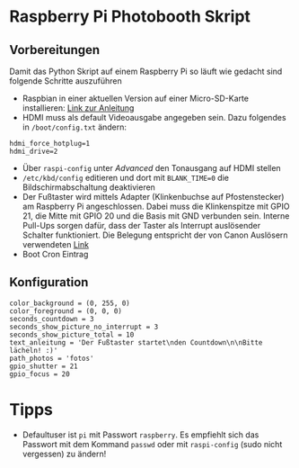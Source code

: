 # Raspberry Pi Photobooth Skript


## Vorbereitungen
Damit das Python Skript auf einem Raspberry Pi so läuft wie gedacht sind folgende Schritte auszuführen
 - Raspbian in einer aktuellen Version auf einer Micro-SD-Karte installieren: [Link zur Anleitung](https://www.raspberrypi.org/documentation/installation/installing-images/README.md)
 - HDMI muss als default Videoausgabe angegeben sein. Dazu folgendes in `/boot/config.txt` ändern:
```
hdmi_force_hotplug=1
hdmi_drive=2
```
 - Über `raspi-config` unter *Advanced* den Tonausgang auf HDMI stellen
 - `/etc/kbd/config` editieren und dort mit `BLANK_TIME=0` die Bildschirmabschaltung deaktivieren
 - Der Fußtaster wird mittels Adapter (Klinkenbuchse auf Pfostenstecker) am Raspberry Pi angeschlossen. Dabei muss die Klinkenspitze mit GPIO 21, die Mitte mit GPIO 20 und die Basis mit GND verbunden sein. Interne Pull-Ups sorgen dafür, dass der Taster als Interrupt auslösender Schalter funktioniert. Die Belegung entspricht der von Canon Auslösern verwendeten [Link](http://www.doc-diy.net/photo/eos_wired_remote/)
 - Boot Cron Eintrag

## Konfiguration
```
color_background = (0, 255, 0)
color_foreground = (0, 0, 0)
seconds_countdown = 3
seconds_show_picture_no_interrupt = 3
seconds_show_picture_total = 10
text_anleitung = 'Der Fußtaster startet\nden Countdown\n\nBitte lächeln! :)'
path_photos = 'fotos'
gpio_shutter = 21
gpio_focus = 20
```

# Tipps
 - Defaultuser ist `pi` mit Passwort `raspberry`. Es empfiehlt sich das Passwort mit dem Kommand `passwd` oder mit `raspi-config` (sudo nicht vergessen) zu ändern!

